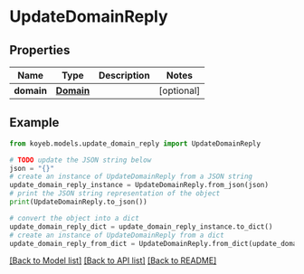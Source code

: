 # UpdateDomainReply


## Properties

Name | Type | Description | Notes
------------ | ------------- | ------------- | -------------
**domain** | [**Domain**](Domain.md) |  | [optional] 

## Example

```python
from koyeb.models.update_domain_reply import UpdateDomainReply

# TODO update the JSON string below
json = "{}"
# create an instance of UpdateDomainReply from a JSON string
update_domain_reply_instance = UpdateDomainReply.from_json(json)
# print the JSON string representation of the object
print(UpdateDomainReply.to_json())

# convert the object into a dict
update_domain_reply_dict = update_domain_reply_instance.to_dict()
# create an instance of UpdateDomainReply from a dict
update_domain_reply_from_dict = UpdateDomainReply.from_dict(update_domain_reply_dict)
```
[[Back to Model list]](../README.md#documentation-for-models) [[Back to API list]](../README.md#documentation-for-api-endpoints) [[Back to README]](../README.md)


